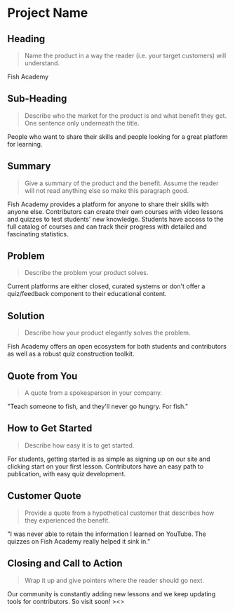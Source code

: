 # Project Name #

<!-- 
> This material was originally posted [here](http://www.quora.com/What-is-Amazons-approach-to-product-development-and-product-management). It is reproduced here for posterities sake.

There is an approach called "working backwards" that is widely used at Amazon. They work backwards from the customer, rather than starting with an idea for a product and trying to bolt customers onto it. While working backwards can be applied to any specific product decision, using this approach is especially important when developing new products or features.

For new initiatives a product manager typically starts by writing an internal press release announcing the finished product. The target audience for the press release is the new/updated product's customers, which can be retail customers or internal users of a tool or technology. Internal press releases are centered around the customer problem, how current solutions (internal or external) fail, and how the new product will blow away existing solutions.

If the benefits listed don't sound very interesting or exciting to customers, then perhaps they're not (and shouldn't be built). Instead, the product manager should keep iterating on the press release until they've come up with benefits that actually sound like benefits. Iterating on a press release is a lot less expensive than iterating on the product itself (and quicker!).

If the press release is more than a page and a half, it is probably too long. Keep it simple. 3-4 sentences for most paragraphs. Cut out the fat. Don't make it into a spec. You can accompany the press release with a FAQ that answers all of the other business or execution questions so the press release can stay focused on what the customer gets. My rule of thumb is that if the press release is hard to write, then the product is probably going to suck. Keep working at it until the outline for each paragraph flows. 

Oh, and I also like to write press-releases in what I call "Oprah-speak" for mainstream consumer products. Imagine you're sitting on Oprah's couch and have just explained the product to her, and then you listen as she explains it to her audience. That's "Oprah-speak", not "Geek-speak".

Once the project moves into development, the press release can be used as a touchstone; a guiding light. The product team can ask themselves, "Are we building what is in the press release?" If they find they're spending time building things that aren't in the press release (overbuilding), they need to ask themselves why. This keeps product development focused on achieving the customer benefits and not building extraneous stuff that takes longer to build, takes resources to maintain, and doesn't provide real customer benefit (at least not enough to warrant inclusion in the press release).
 -->
 
## Heading ##
  > Name the product in a way the reader (i.e. your target customers) will understand.
  
  Fish Academy

## Sub-Heading ##
  > Describe who the market for the product is and what benefit they get. One sentence only underneath the title.

  People who want to share their skills and people looking for a great platform for learning.

## Summary ##
  > Give a summary of the product and the benefit. Assume the reader will not read anything else so make this paragraph good.

  Fish Academy provides a platform for anyone to share their skills with anyone else. Contributors can create their own courses with video lessons and quizzes to test students' new knowledge. Students have access to the full catalog of courses and can track their progress with detailed and fascinating statistics.

## Problem ##
  > Describe the problem your product solves.

  Current platforms are either closed, curated systems or don't offer a quiz/feedback component to their educational content.

## Solution ##
  > Describe how your product elegantly solves the problem.

  Fish Academy offers an open ecosystem for both students and contributors as well as a robust quiz construction toolkit.

## Quote from You ##
  > A quote from a spokesperson in your company.

  "Teach someone to fish, and they'll never go hungry. For fish."

## How to Get Started ##
  > Describe how easy it is to get started.

  For students, getting started is as simple as signing up on our site and clicking start on your first lesson. Contributors have an easy path to publication, with easy quiz development.

## Customer Quote ##
  > Provide a quote from a hypothetical customer that describes how they experienced the benefit.

  "I was never able to retain the information I learned on YouTube. The quizzes on Fish Academy really helped it sink in."

## Closing and Call to Action ##
  > Wrap it up and give pointers where the reader should go next.

  Our community is constantly adding new lessons and we keep updating tools for contributors. So visit soon! ><>
